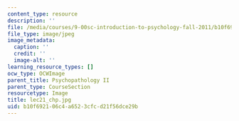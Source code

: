 ```yaml
---
content_type: resource
description: ''
file: /media/courses/9-00sc-introduction-to-psychology-fall-2011/b10f692106c4a6523cfcd21f56dce29b_lec21_disc_chp.jpg
file_type: image/jpeg
image_metadata:
  caption: ''
  credit: ''
  image-alt: ''
learning_resource_types: []
ocw_type: OCWImage
parent_title: Psychopathology II
parent_type: CourseSection
resourcetype: Image
title: lec21_chp.jpg
uid: b10f6921-06c4-a652-3cfc-d21f56dce29b
---
```

